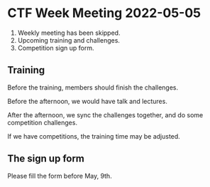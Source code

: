 # CTF Week Meeting 2022-05-05

1. Weekly meeting has been skipped.
1. Upcoming training and challenges.
1. Competition sign up form.

## Training

Before the training, members should finish the challenges.

Before the afternoon, we would have talk and lectures.

After the afternoon, we sync the challenges together, and do some competition challenges.

If we have competitions, the training time may be adjusted.

## The sign up form

Please fill the form before May, 9th.
